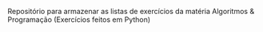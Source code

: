 Repositório para armazenar as listas de exercícios da matéria Algoritmos & Programação
(Exercícios feitos em Python)
